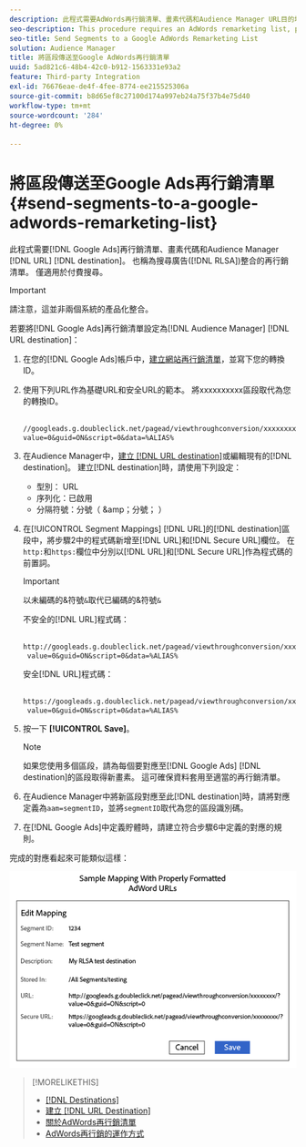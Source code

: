 ```yaml
---
description: 此程式需要AdWords再行銷清單、畫素代碼和Audience Manager URL目的地。 這也稱為搜尋廣告(RLSA)整合的再行銷清單。 僅適用於付費搜尋。
seo-description: This procedure requires an AdWords remarketing list, pixel code, and an Audience Manager URL destination. It is also known as a remarketing list for search ads (RLSA) integration. Applies to paid search only.
seo-title: Send Segments to a Google AdWords Remarketing List
solution: Audience Manager
title: 將區段傳送至Google AdWords再行銷清單
uuid: 5ad821c6-48b4-42c0-b912-1563331e93a2
feature: Third-party Integration
exl-id: 76676eae-de4f-4fee-8774-ee215525306a
source-git-commit: b8d65ef8c27100d174a997eb24a75f37b4e75d40
workflow-type: tm+mt
source-wordcount: '284'
ht-degree: 0%

---
```


# 將區段傳送至Google Ads再行銷清單 {#send-segments-to-a-google-adwords-remarketing-list}

此程式需要[!DNL Google Ads]再行銷清單、畫素代碼和Audience Manager [!DNL URL] [!DNL destination]。 也稱為搜尋廣告([!DNL RLSA])整合的再行銷清單。 僅適用於付費搜尋。

>[!IMPORTANT]
>請注意，這並非兩個系統的產品化整合。

若要將[!DNL Google Ads]再行銷清單設定為[!DNL Audience Manager] [!DNL URL destination]：

1. 在您的[!DNL Google Ads]帳戶中，[建立網站再行銷清單](https://support.google.com/tagmanager/answer/6106960?hl=en)，並寫下您的轉換ID。
1. 使用下列URL作為基礎URL和安全URL的範本。 將xxxxxxxxxx區段取代為您的轉換ID。

   ```
    //googleads.g.doubleclick.net/pagead/viewthroughconversion/xxxxxxxx/?value=0&guid=ON&script=0&data=%ALIAS%
   ```

1. 在Audience Manager中，[建立 [!DNL URL destination]](../../features/destinations/create-url-destination.md)或編輯現有的[!DNL destination]。 建立[!DNL destination]時，請使用下列設定：
   * 型別： URL
   * 序列化：已啟用
   * 分隔符號：分號（ &amp;amp；分號； ）

1. 在[!UICONTROL Segment Mappings] [!DNL URL]的[!DNL destination]區段中，將步驟2中的程式碼新增至[!DNL URL]和[!DNL Secure URL]欄位。 在`http:`和`https:`欄位中分別以[!DNL URL]和[!DNL Secure URL]作為程式碼的前置詞。

   >[!IMPORTANT]
   >
   >以未編碼的&amp;符號`&`取代已編碼的&amp;符號`&`

   不安全的[!DNL URL]程式碼：

   ```
    http://googleads.g.doubleclick.net/pagead/viewthroughconversion/xxxxxxxx/?
    value=0&guid=ON&script=0&data=%ALIAS%
   ```

   安全[!DNL URL]程式碼：

   ```
    https://googleads.g.doubleclick.net/pagead/viewthroughconversion/xxxxxxxx/?
    value=0&guid=ON&script=0&data=%ALIAS%
   ```

1. 按一下 **[!UICONTROL Save]**。

   >[!NOTE]
   >
   >如果您使用多個區段，請為每個要對應至[!DNL Google Ads] [!DNL destination]的區段取得新畫素。 這可確保資料套用至適當的再行銷清單。

1. 在Audience Manager中將新區段對應至此[!DNL destination]時，請將對應定義為`aam=segmentID`，並將`segmentID`取代為您的區段識別碼。
1. 在[!DNL Google Ads]中定義貯體時，請建立符合步驟6中定義的對應的規則。

完成的對應看起來可能類似這樣：

![](../assets/rlsa_mapping.png)

>[!MORELIKETHIS]
>
>* [[!DNL Destinations]](../../features/destinations/destinations.md)
>* [建立 [!DNL URL Destination]](../../features/destinations/create-url-destination.md)
>* [關於AdWords再行銷清單](https://support.google.com/adwords/answer/2472738)
>* [AdWords再行銷的運作方式](https://support.google.com/adwords/answer/2454000)
